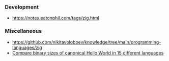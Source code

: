 ### Development 

- https://notes.eatonphil.com/tags/zig.html


### Miscellaneous

- https://github.com/nikitavoloboev/knowledge/tree/main/programming-languages/zig
- [Compare binary sizes of canonical Hello World in 15 different languages](https://github.com/MichalStrehovsky/sizegame)